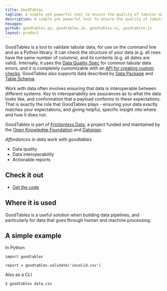 ```yaml
---
title: GoodTables
tagline: A simple yet powerful tool to ensure the quality of tabular data, in Python and on the command line.
description: A simple yet powerful tool to ensure the quality of tabular data, in Python and on the command line.
hexagon: 
github: goodtables-py, goodtables.io, goodtables-ui, goodtables-js
layout: product
---
```

 
GoodTables is a tool to validate tabular data, for use on the command line and as a Python library. It can check the structure of your data (e.g. all rows have the same number of columns), and its contents (e.g. all dates are valid). Internally, it uses the [Data Quality Spec](https://github.com/frictionlessdata/data-quality-spec) for common tabular data errors, and it is completely customizable with an [API for creating custom checks](https://github.com/frictionlessdata/goodtables-py#check). GoodTables also supports data described by [Data Package](/products/data-package/) and [Table Schema](/products/table-schema/).
 
Work with data often involves ensuring that data is interoperable between different systems. Key to interoperability are assurances as to what the data looks like, and conformation that a payload conforms to these expectations. That is exactly the role that GoodTables plays - ensuring your data exactly matches your expectations, and giving helpful, specific insight into where and how it does not.
 
GoodTables is part of [Frictionless Data](https://frictionlessdata.io), a project funded and maintained by the [Open Knowledge Foundation](https://okfn.org) and [Datopian](https://datopian.com).
 
*Affordances in data work with goodtables*
 
- Data quality
- Data interoperability
- Actionable reports
 
## Check it out
 
- [Get the code](https://github.com/frictionlessdata/goodtables-py/)
 
## Where it is used
 
GoodTables is a useful solution when building data pipelines, and particularly for data that goes through human and machine processing.
 
## A simple example
 
In Python
 
```
import goodtables
 
report = goodtables.validate('invalid.csv')
```
 
Also as a CLI
 
```
$ goodtables data.csv
```
